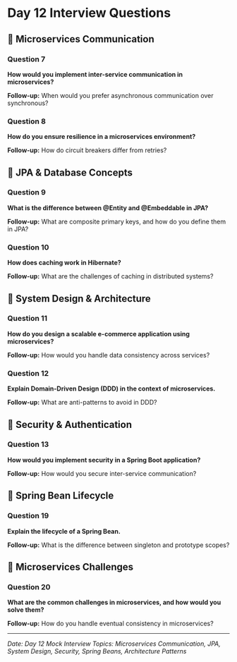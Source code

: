 # Day 12 Interview Questions

## 🔹 Microservices Communication

### Question 7

**How would you implement inter-service communication in microservices?**

**Follow-up:** When would you prefer asynchronous communication over synchronous?

### Question 8

**How do you ensure resilience in a microservices environment?**

**Follow-up:** How do circuit breakers differ from retries?

## 🔹 JPA & Database Concepts

### Question 9

**What is the difference between @Entity and @Embeddable in JPA?**

**Follow-up:** What are composite primary keys, and how do you define them in JPA?

### Question 10

**How does caching work in Hibernate?**

**Follow-up:** What are the challenges of caching in distributed systems?

## 🔹 System Design & Architecture

### Question 11

**How do you design a scalable e-commerce application using microservices?**

**Follow-up:** How would you handle data consistency across services?

### Question 12

**Explain Domain-Driven Design (DDD) in the context of microservices.**

**Follow-up:** What are anti-patterns to avoid in DDD?

## 🔹 Security & Authentication

### Question 13

**How would you implement security in a Spring Boot application?**

**Follow-up:** How would you secure inter-service communication?

## 🔹 Spring Bean Lifecycle

### Question 19

**Explain the lifecycle of a Spring Bean.**

**Follow-up:** What is the difference between singleton and prototype scopes?

## 🔹 Microservices Challenges

### Question 20

**What are the common challenges in microservices, and how would you solve them?**

**Follow-up:** How do you handle eventual consistency in microservices?

---

*Date: Day 12 Mock Interview*
*Topics: Microservices Communication, JPA, System Design, Security, Spring Beans, Architecture Patterns*
